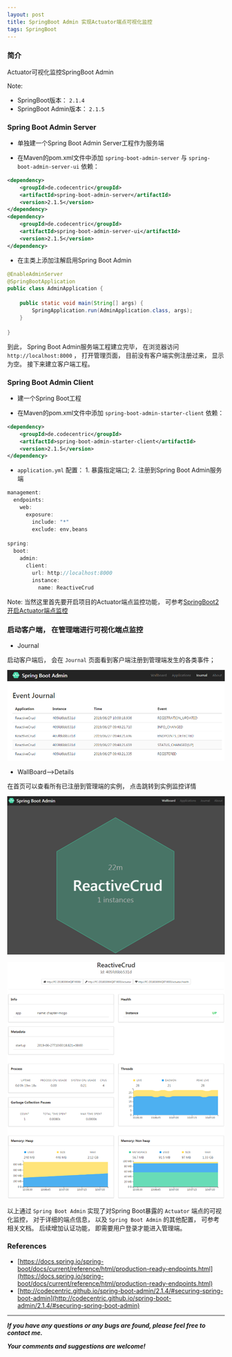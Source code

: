 ```yaml
---
layout: post
title: SpringBoot Admin 实现Actuator端点可视化监控
tags: SpringBoot
---
```


### 简介

Actuator可视化监控SpringBoot Admin 

Note: 

- SpringBoot版本： `2.1.4` 
- SpringBoot Admin版本： `2.1.5` 

### Spring Boot Admin Server

- 单独建一个Spring Boot Admin Server工程作为服务端

- 在Maven的pom.xml文件中添加 `spring-boot-admin-server` 与 `spring-boot-admin-server-ui` 依赖： 

```xml
<dependency>
    <groupId>de.codecentric</groupId>
    <artifactId>spring-boot-admin-server</artifactId>
    <version>2.1.5</version>
</dependency>
<dependency>
    <groupId>de.codecentric</groupId>
    <artifactId>spring-boot-admin-server-ui</artifactId>
    <version>2.1.5</version>
</dependency>
```

- 在主类上添加注解启用Spring Boot Admin

```java
@EnableAdminServer
@SpringBootApplication
public class AdminApplication {

	public static void main(String[] args) {
		SpringApplication.run(AdminApplication.class, args);
	}

}
```

到此， Spring Boot Admin服务端工程建立完毕， 在浏览器访问 `http://localhost:8000` ， 打开管理页面， 目前没有客户端实例注册过来， 显示为空。 接下来建立客户端工程。 

### Spring Boot Admin Client

- 建一个Spring Boot工程

- 在Maven的pom.xml文件中添加 `spring-boot-admin-starter-client` 依赖： 

```xml
<dependency>
    <groupId>de.codecentric</groupId>
    <artifactId>spring-boot-admin-starter-client</artifactId>
    <version>2.1.5</version>
</dependency>	
```

- `application.yml` 配置： 1. 暴露指定端口; 2. 注册到Spring Boot Admin服务端

```java
management:
  endpoints:
    web:
      exposure:
        include: "*"
        exclude: env,beans

spring:
  boot:
    admin:
      client:
        url: http://localhost:8000
        instance:
          name: ReactiveCrud
```

Note: 当然这里首先要开启项目的Actuator端点监控功能， 可参考[SpringBoot2开启Actuator端点监控](https://blog.csdn.net/u013810234/article/details/93764101)

### 启动客户端， 在管理端进行可视化端点监控

- Journal

启动客户端后， 会在 `Journal` 页面看到客户端注册到管理端发生的各类事件； 

![2019-06-27-SpringBootAdminJournal.png](https://github.com/heartsuit/heartsuit.github.io/raw/master/pictures/2019-06-27-SpringBootAdminJournal.png)

- WallBoard-->Details

在首页可以查看所有已注册到管理端的实例， 点击跳转到实例监控详情

![2019-06-27-SpringBootAdminWallBoard.png](https://github.com/heartsuit/heartsuit.github.io/raw/master/pictures/2019-06-27-SpringBootAdminWallBoard.png)

![2019-06-27-SpringBootAdminDetails.png](https://github.com/heartsuit/heartsuit.github.io/raw/master/pictures/2019-06-27-SpringBootAdminDetails.png)

以上通过 `Spring Boot Admin` 实现了对Spring Boot暴露的 `Actuator` 端点的可视化监控， 对于详细的端点信息， 以及 `Spring Boot Admin` 的其他配置， 可参考相关文档。 后续增加认证功能， 即需要用户登录才能进入管理端。 

### References

- [https://docs.spring.io/spring-boot/docs/current/reference/html/production-ready-endpoints.html](https://docs.spring.io/spring-boot/docs/current/reference/html/production-ready-endpoints.html)
- [http://codecentric.github.io/spring-boot-admin/2.1.4/#securing-spring-boot-admin](http://codecentric.github.io/spring-boot-admin/2.1.4/#securing-spring-boot-admin)

---

**_If you have any questions or any bugs are found, please feel free to contact me._**

**_Your comments and suggestions are welcome!_**
